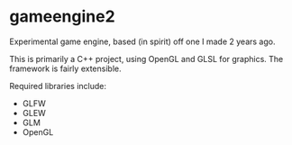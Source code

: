 # gameengine2

Experimental game engine, based (in spirit) off one I made 2 years ago.


This is primarily a C++ project, using OpenGL and GLSL for graphics. The framework is fairly extensible.

Required libraries include:
 - GLFW
 - GLEW
 - GLM
 - OpenGL
